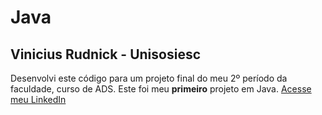 # Java
## Vinicius Rudnick - Unisosiesc

Desenvolvi este código para um projeto final do meu 2º período da faculdade, curso de ADS. Este foi meu **primeiro** projeto em Java.
[Acesse meu LinkedIn](linkedin.com/in/vinicius-rudnick)

